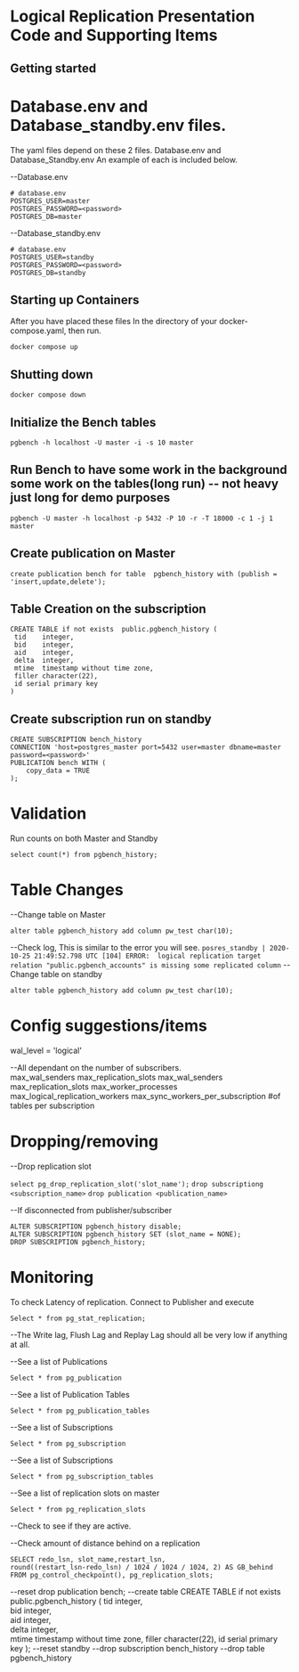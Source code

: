 # Logical Replication Presentation Code and Supporting Items 

## Getting started 

# Database.env and Database_standby.env files. 

The yaml files depend on these 2 files. Database.env and Database_Standby.env An example of each is included below. 

--Database.env 

```
# database.env
POSTGRES_USER=master
POSTGRES_PASSWORD=<password>
POSTGRES_DB=master
```

--Database_standby.env 
```
# database.env
POSTGRES_USER=standby
POSTGRES_PASSWORD=<password>
POSTGRES_DB=standby
```

## Starting up Containers
After you have placed these files In the directory of your docker-compose.yaml, then run. 

``` docker compose up ```

## Shutting down 

``` docker compose down ```

## Initialize the Bench tables 

``` pgbench -h localhost -U master -i -s 10 master ```

## Run Bench to have some work in the background some work on the tables(long run) -- not heavy just long for demo purposes 

``` pgbench -U master -h localhost -p 5432 -P 10 -r -T 18000 -c 1 -j 1 master ```

## Create publication on Master
``` create publication bench for table  pgbench_history with (publish = 'insert,update,delete'); ```

## Table Creation on the subscription 

``` 
CREATE TABLE if not exists  public.pgbench_history ( 
 tid    integer,                     
 bid    integer,                     
 aid    integer,                     
 delta  integer,                     
 mtime  timestamp without time zone, 
 filler character(22),
 id serial primary key
) 
```

## Create subscription run on standby

``` 
CREATE SUBSCRIPTION bench_history 
CONNECTION 'host=postgres_master port=5432 user=master dbname=master password=<password>' 
PUBLICATION bench WITH (
    copy_data = TRUE
); 
```

# Validation
Run counts on both Master and Standby

``` select count(*) from pgbench_history; ```

# Table Changes 
--Change table on Master

``` alter table pgbench_history add column pw_test char(10);  ```

--Check log, This is similar to the error you will see. 
``` posres_standby | 2020-10-25 21:49:52.798 UTC [104] ERROR:  logical replication target relation "public.pgbench_accounts" is missing some replicated column ```
--Change table on standby

``` alter table pgbench_history add column pw_test char(10); ```

# Config suggestions/items 

wal_level = 'logical'

--All dependant on the number of subscribers.  
max_wal_senders
max_replication_slots
max_wal_senders                
max_replication_slots
max_worker_processes           
max_logical_replication_workers 
max_sync_workers_per_subscription #of tables per subscription

# Dropping/removing 

--Drop replication slot 

``` select pg_drop_replication_slot('slot_name'); ```
``` drop subscriptiong <subscription_name> ``` 
``` drop publication <publication_name> ```

--If disconnected from publisher/subscriber 

``` 
ALTER SUBSCRIPTION pgbench_history disable;
ALTER SUBSCRIPTION pgbench_history SET (slot_name = NONE);
DROP SUBSCRIPTION pgbench_history; 
```

# Monitoring 
To check Latency of replication.
Connect to Publisher and execute

```Select * from pg_stat_replication;```

--The Write lag, Flush Lag and Replay Lag should all be very low if anything at all.

--See a list of Publications 

``` Select * from pg_publication ```

--See a list of Publication Tables 

``` Select * from pg_publication_tables ```

--See a list of Subscriptions 

``` Select * from pg_subscription ```

--See a list of Subscriptions 

``` Select * from pg_subscription_tables ```

--See a list of replication slots on master

``` Select * from pg_replication_slots ``` 

--Check to see if they are active. 

--Check amount of distance behind on a replication 

``` 
SELECT redo_lsn, slot_name,restart_lsn, 
round((restart_lsn-redo_lsn) / 1024 / 1024 / 1024, 2) AS GB_behind 
FROM pg_control_checkpoint(), pg_replication_slots; 

```





--reset 
drop publication bench;
--create table 
CREATE TABLE if not exists  public.pgbench_history (
 tid    integer,                     
 bid    integer,                     
 aid    integer,                     
 delta  integer,                     
 mtime  timestamp without time zone, 
 filler character(22),
 id serial primary key
);
--reset standby
--drop subscription bench_history 
--drop table pgbench_history
